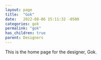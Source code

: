 ```yaml
---
layout: page
title:  "Gok"
date:   2022-08-06 15:11:32 -0500
categories: gok
permalink: "gok"
has_children: true
parent: Designers
---
```

This is the home page for the designer, Gok.
